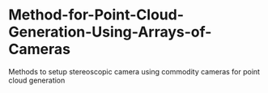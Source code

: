 # Method-for-Point-Cloud-Generation-Using-Arrays-of-Cameras
Methods to setup stereoscopic camera using commodity cameras for point cloud generation

